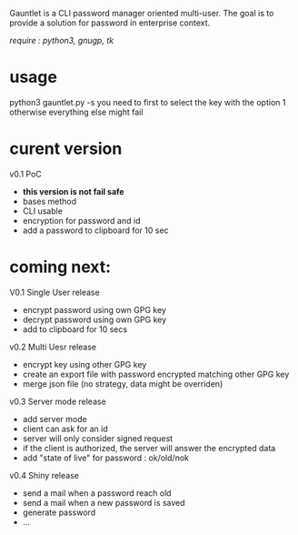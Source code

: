 Gauntlet is a CLI password manager oriented multi-user.
The goal is to provide a solution for password in enterprise context.

_require : python3, gnugp, tk_

# usage
python3 gauntlet.py -s
you need to first to select the key with the option 1
otherwise everything else might fail


# curent version
v0.1 PoC
* **this version is not fail safe**
* bases method
* CLI usable
* encryption for password and id
* add a password to clipboard for 10 sec

# coming next:
V0.1 Single User release
* encrypt password using own GPG key
* decrypt password using own GPG key
* add to clipboard for 10 secs

v0.2 Multi Uesr release
* encrypt key using other GPG key
* create an export file with password encrypted matching other GPG key
* merge json file (no strategy, data might be overriden)

v0.3 Server mode release
* add server mode
* client can ask for an id
* server will only consider signed request
* if the client is authorized, the server will answer the encrypted data
* add "state of live" for password : ok/old/nok

v0.4 Shiny release
* send a mail when a password reach old
* send a mail when a new password is saved
* generate password
* ...


